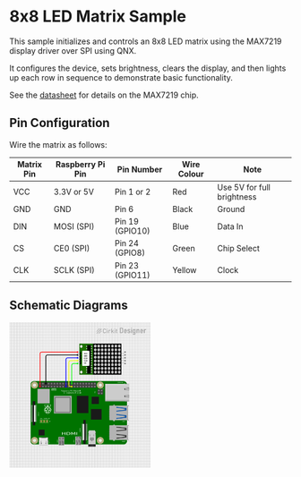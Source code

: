 # 8x8 LED Matrix Sample

This sample initializes and controls an 8x8 LED matrix using the MAX7219 display driver over SPI using QNX. 

It configures the device, sets brightness, clears the display, and then lights up each row in sequence to demonstrate basic functionality.

See the [datasheet](https://www.parallax.com/package/max7219-8-digit-display-driver-datasheet) for details on the MAX7219 chip.

## Pin Configuration

Wire the matrix as follows:

| Matrix Pin | Raspberry Pi Pin	| Pin Number      | Wire Colour | Note                       |
|------------|------------------|-----------------|-------------|----------------------------|
| VCC        | 3.3V or 5V       | Pin 1 or 2      | Red         | Use 5V for full brightness |
| GND        | GND              | Pin 6           | Black       | Ground                     |
| DIN        | MOSI (SPI)       | Pin 19 (GPIO10) | Blue        | Data In                    |
| CS         | CE0 (SPI)        | Pin 24 (GPIO8)  | Green       | Chip Select                |
| CLK        | SCLK (SPI)       | Pin 23 (GPIO11) | Yellow      | Clock                      |

## Schematic Diagrams

<img src="./circuit-led-matrix.png" width="50%" />